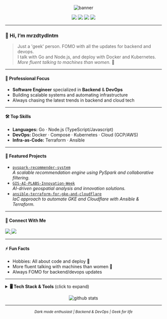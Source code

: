 <!-- Profile README for mrzdtydlntm -->

<p align="center">
  <img src="https://capsule-render.vercel.app/api?type=rect&color=0:232526,100:414345&height=180&section=header&text=mrzdtydlntm&fontSize=55&fontColor=F5F5F5" alt="banner" />
</p>

<p align="center">
  <img src="https://img.shields.io/badge/Backend-Go-informational?style=flat&logo=go&color=00ADD8&logoColor=F5F5F5"/>
  <img src="https://img.shields.io/badge/Backend-Node.js-informational?style=flat&logo=node.js&color=339933&logoColor=F5F5F5"/>
  <img src="https://img.shields.io/badge/DevOps-Docker-informational?style=flat&logo=docker&color=2496ED&logoColor=F5F5F5"/>
  <img src="https://img.shields.io/badge/Kubernetes-informational?style=flat&logo=kubernetes&color=326CE5&logoColor=F5F5F5"/>
</p>

---

### 👋 Hi, I’m mrzdtydlntm

> Just a 'geek' person. FOMO with all the updates for backend and devops.  
> I talk with Go and Node.js, and deploy with Docker and Kubernetes.  
> _More fluent talking to machines than women._ 🤖

---

#### 🚀 Professional Focus

- **Software Engineer** specialized in **Backend** & **DevOps**
- Building scalable systems and automating infrastructure
- Always chasing the latest trends in backend and cloud tech

---

#### 🛠 Top Skills

- **Languages:** Go · Node.js (TypeScript/Javascript)
- **DevOps:** Docker · Compose · Kubernetes · Cloud (GCP/AWS)
- **Infra-as-Code:** Terraform · Ansible

---

#### 🌟 Featured Projects

- [`pyspark-recommender-system`](https://github.com/mrzdtydlntm/pyspark-recommender-system)  
  _A scalable recommendation engine using PySpark and collaborative filtering._
- [`GIS-AI-PLABS-Innovation-Week`](https://github.com/mrzdtydlntm/GIS-AI-PLABS-Innovation-Week)  
  _AI-driven geospatial analysis and innovation solutions._
- [`ansible-terraform-for-gke-and-cloudflare`](https://github.com/mrzdtydlntm/ansible-terraform-for-gke-and-cloudflare)  
  _IaC approach to automate GKE and Cloudflare with Ansible & Terraform._

---

#### 🤝 Connect With Me

<p>
  <a href="https://www.linkedin.com/in/mrzdtydlntm/">
    <img src="https://img.shields.io/badge/LinkedIn-0A66C2?style=flat&logo=linkedin&logoColor=white"/>
  </a>
  <a href="https://mrzdtydlntm.my.id">
    <img src="https://img.shields.io/badge/Website-232526?style=flat&logo=about-dot-me&logoColor=white"/>
  </a>
</p>

---

#### ⚡ Fun Facts

- Hobbies: All about code and deploy 🚀
- More fluent talking with machines than women 🤖
- Always FOMO for backend/devops updates

---

<details>
  <summary><b>🖥️ Tech Stack & Tools</b> (click to expand)</summary>
  
  <p align="center">
    <img src="https://img.shields.io/badge/Go-232526?style=for-the-badge&logo=go&logoColor=00ADD8"/>
    <img src="https://img.shields.io/badge/Node.js-232526?style=for-the-badge&logo=node.js&logoColor=339933"/>
    <img src="https://img.shields.io/badge/Docker-232526?style=for-the-badge&logo=docker&logoColor=2496ED"/>
    <img src="https://img.shields.io/badge/Kubernetes-232526?style=for-the-badge&logo=kubernetes&logoColor=326CE5"/>
    <img src="https://img.shields.io/badge/Terraform-232526?style=for-the-badge&logo=terraform&logoColor=7B42BC"/>
    <img src="https://img.shields.io/badge/Ansible-232526?style=for-the-badge&logo=ansible&logoColor=EE0000"/>
    <img src="https://img.shields.io/badge/Cloud-232526?style=for-the-badge&logo=googlecloud&logoColor=4285F4"/>
  </p>
</details>

<p align="center">
  <img src="https://github-readme-stats.vercel.app/api?username=mrzdtydlntm&show_icons=true&theme=dark&hide_border=true&bg_color=232526,414345" alt="github stats"/>
</p>

---

<p align="center">
  <sub><i>Dark mode enthusiast | Backend & DevOps | Geek for life</i></sub>
</p>